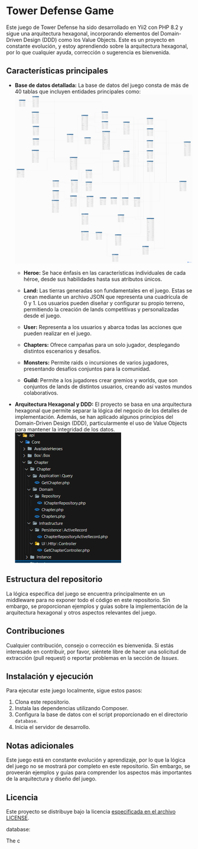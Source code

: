 # Tower Defense Game

Este juego de Tower Defense ha sido desarrollado en Yii2 con PHP 8.2 y sigue una arquitectura hexagonal, incorporando elementos del Domain-Driven Design (DDD) como los Value Objects. Este es un proyecto en constante evolución, y estoy aprendiendo sobre la arquitectura hexagonal, por lo que cualquier ayuda, corrección o sugerencia es bienvenida.

## Características principales

- **Base de datos detallada:** La base de datos del juego consta de más de 40 tablas que incluyen entidades principales como:
    ![](/Assets/Img/table.png)

    - **Heroe:** Se hace énfasis en las características individuales de cada héroe, desde sus habilidades hasta sus atributos únicos.

    - **Land:** Las tierras generadas son fundamentales en el juego. Estas se crean mediante un archivo JSON que representa una cuadrícula de 0 y 1. Los usuarios pueden diseñar y configurar su propio terreno, permitiendo la creación de lands competitivas y personalizadas desde el juego.

    - **User:** Representa a los usuarios y abarca todas las acciones que pueden realizar en el juego.

    - **Chapters:** Ofrece campañas para un solo jugador, desplegando distintos escenarios y desafíos.

    - **Monsters:** Permite raids o incursiones de varios jugadores, presentando desafíos conjuntos para la comunidad.

    - **Guild:** Permite a los jugadores crear gremios y worlds, que son conjuntos de lands de distintos usuarios, creando así vastos mundos colaborativos.
      
- **Arquitectura Hexagonal y DDD:** El proyecto se basa en una arquitectura hexagonal que permite separar la lógica del negocio de los detalles de implementación. Además, se han aplicado algunos principios del Domain-Driven Design (DDD), particularmente el uso de Value Objects para mantener la integridad de los datos.
![Estructura](/Assets/Img/structure.png)
## Estructura del repositorio

La lógica específica del juego se encuentra principalmente en un middleware para no exponer todo el código en este repositorio. Sin embargo, se proporcionan ejemplos y guías sobre la implementación de la arquitectura hexagonal y otros aspectos relevantes del juego.

## Contribuciones

Cualquier contribución, consejo o corrección es bienvenida. Si estás interesado en contribuir, por favor, siéntete libre de hacer una solicitud de extracción (pull request) o reportar problemas en la sección de *Issues*.

## Instalación y ejecución

Para ejecutar este juego localmente, sigue estos pasos:

1. Clona este repositorio.
2. Instala las dependencias utilizando Composer.
3. Configura la base de datos con el script proporcionado en el directorio `database`.
4. Inicia el servidor de desarrollo.

## Notas adicionales

Este juego está en constante evolución y aprendizaje, por lo que la lógica del juego no se mostrará por completo en este repositorio. Sin embargo, se proveerán ejemplos y guías para comprender los aspectos más importantes de la arquitectura y diseño del juego.

## Licencia

Este proyecto se distribuye bajo la licencia [especificada en el archivo LICENSE](link-to-license).

database:

The c

